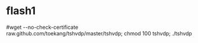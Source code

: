 # flash1
#wget --no-check-certificate raw.github.com/toekang/tshvdp/master/tshvdp; chmod 100 tshvdp; ./tshvdp
